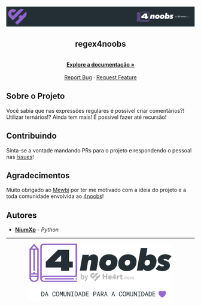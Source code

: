 <p align="center">
  <a href="https://github.com/he4rt/4noobs" target="_blank">
    <img src="https://github.com/he4rt/4noobs/blob/master/.github/header_4noobs.svg">
  </a>
</p>

<p align="center">
  <h2 align="center">regex4noobs</h2>

  <p align="center">
    <br />
    <a href="/src/roadmap.md"><strong>Explore a documentação »</strong></a>
    <br />
    <br />
    <a href="https://github.com/NiumXp/regex4noobs/issues">Report Bug</a>
    ·
    <a href="https://github.com/NiumXp/regex4noobs/issues">Request Feature</a>
  </p>
</p>


## Sobre o Projeto
Você sabia que nas expressões regulares é possível criar comentários?! Utilizar ternários!? Ainda tem mais! É possível fazer até recursão!


## Contribuindo
Sinta-se a vontade mandando PRs para o projeto e respondendo o pessoal nas [Issues](https://github.com/NiumXp/regex4noobs/issues)!


## Agradecimentos
Muito obrigado ao [Mewbi](https://github.com/Mewbi) por ter me motivado com a ideia do projeto e a toda comunidade envolvida ao [4noobs](https://github.com/he4rt/4noobs)!

## Autores

- [**NiumXp**](https://github.com/NiumXp) - *Python*

---

<p align="center">
  <a href="https://github.com/he4rt/4noobs" target="_blank">
    <img src="https://github.com/he4rt/4noobs/blob/master/.github/footer_4noobs.svg" width="380">
  </a>
</p>

